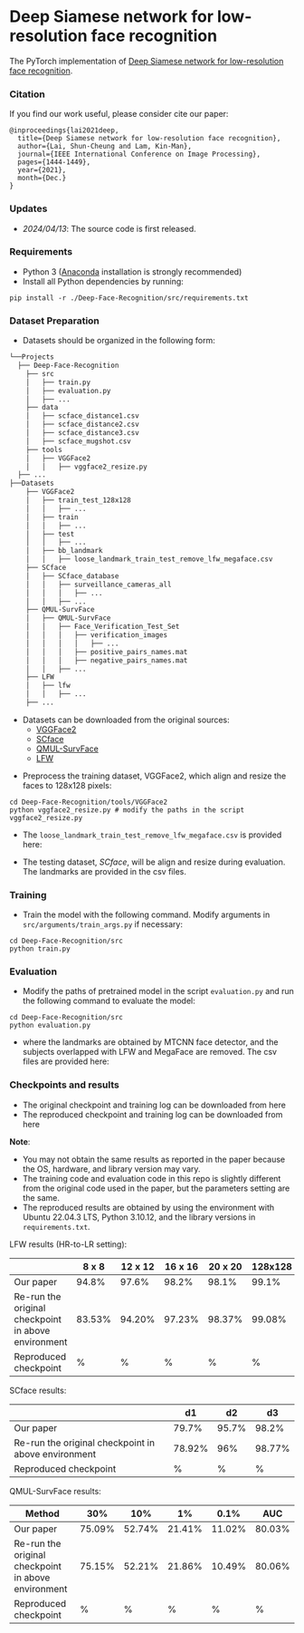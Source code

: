 # Deep Siamese network for low-resolution face recognition

The PyTorch implementation of [Deep Siamese network for low-resolution face recognition](https://ieeexplore.ieee.org/document/9689459).

### Citation
If you find our work useful, please consider cite our paper:
```
@inproceedings{lai2021deep,
  title={Deep Siamese network for low-resolution face recognition},
  author={Lai, Shun-Cheung and Lam, Kin-Man},
  journal={IEEE International Conference on Image Processing},
  pages={1444-1449},
  year={2021},
  month={Dec.}
}
```

### Updates
- *2024/04/13*: The source code is first released.

### Requirements
- Python 3 ([Anaconda](https://www.anaconda.com) installation is strongly recommended)
- Install all Python dependencies by running: 
```
pip install -r ./Deep-Face-Recognition/src/requirements.txt
```

### Dataset Preparation
* Datasets should be organized in the following form:
```markdown
└──Projects
  ├── Deep-Face-Recognition
    ├── src
    │   ├── train.py
    │   ├── evaluation.py 
    │   ├── ...
    ├── data
    │   ├── scface_distance1.csv
    │   ├── scface_distance2.csv
    │   ├── scface_distance3.csv
    │   ├── scface_mugshot.csv
    ├── tools
    │   ├── VGGFace2
    │   │   ├── vggface2_resize.py
  ├── ...
├──Datasets
    ├── VGGFace2
    │   ├── train_test_128x128
    │   │   ├── ...
    │   ├── train
    │   │   ├── ...
    │   ├── test
    │   │   ├── ...
    │   ├── bb_landmark
    │   │   ├── loose_landmark_train_test_remove_lfw_megaface.csv
    ├── SCface
    │   ├── SCface_database
    │   │   ├── surveillance_cameras_all
    │   │   │   ├── ...
    │   │   ├── ...
    ├── QMUL-SurvFace
    │   ├── QMUL-SurvFace
    │   │   ├── Face_Verification_Test_Set
    │   │   │   ├── verification_images
    │   │   │   │   ├── ...
    │   │   │   ├── positive_pairs_names.mat
    │   │   │   ├── negative_pairs_names.mat
    │   │   ├── ...
    ├── LFW
    │   ├── lfw
    │   │   ├── ...
    ├── ...
```
- Datasets can be downloaded from the original sources:
  - [VGGFace2](https://www.robots.ox.ac.uk/~vgg/data/vgg_face2/)
  - [SCface](https://www.scface.org/)
  - [QMUL-SurvFace](https://qmul-survface.github.io/)
  - [LFW](http://vis-www.cs.umass.edu/lfw/)

* Preprocess the training dataset, VGGFace2, which align and resize the faces to 128x128 pixels:
```shell
cd Deep-Face-Recognition/tools/VGGFace2
python vggface2_resize.py # modify the paths in the script vggface2_resize.py
```
 * The `loose_landmark_train_test_remove_lfw_megaface.csv` is provided here: []()

* The testing dataset, *SCface*, will be align and resize during evaluation. The landmarks are provided in the csv files. 

### Training
* Train the model with the following command. Modify arguments in `src/arguments/train_args.py` if necessary:
```shell
cd Deep-Face-Recognition/src
python train.py
```

### Evaluation
* Modify the paths of pretrained model in the script `evaluation.py` and run the following command to evaluate the model:
```shell
cd Deep-Face-Recognition/src
python evaluation.py
```
* where the landmarks are obtained by MTCNN face detector, and the subjects overlapped with LFW and MegaFace are removed. The csv files are provided here: []()

### Checkpoints and results
* The original checkpoint and training log can be downloaded from here[]()
* The reproduced checkpoint and training log can be downloaded from here[]()

**Note**: 
- You may not obtain the same results as reported in the paper because the OS, hardware, and library version may vary.
- The training code and evaluation code in this repo is slightly different from the original code used in the paper, but the parameters setting are the same.
- The reproduced results are obtained by using the environment with Ubuntu 22.04.3 LTS, Python 3.10.12, and the library versions in `requirements.txt`.

LFW results (HR-to-LR setting):

|                                                     | 8 x 8  | 12 x 12 | 16 x 16 | 20 x 20 | 128x128 |
|-----------------------------------------------------|--------|---------|---------|---------|---------|
| Our paper                                           | 94.8%  | 97.6%   | 98.2%   | 98.1%   | 99.1%   |
| Re-run the original checkpoint in above environment | 83.53% | 94.20%  | 97.23%  | 98.37%  | 99.08%  |
| Reproduced checkpoint                               | %      | %       | %       | %       | %       |

SCface results:

|                                                     | d1     | d2    | d3     |
|-----------------------------------------------------|--------|-------|--------|
| Our paper                                           | 79.7%  | 95.7% | 98.2%  |
| Re-run the original checkpoint in above environment | 78.92% | 96%   | 98.77% |
| Reproduced checkpoint                               | %      | %     | %      |

QMUL-SurvFace results:

| Method                                              | 30%    | 10%    | 1%     | 0.1%   | AUC    |
|-----------------------------------------------------|--------|--------|--------|--------|--------|
| Our paper                                           | 75.09% | 52.74% | 21.41% | 11.02% | 80.03% |
| Re-run the original checkpoint in above environment | 75.15% | 52.21% | 21.86% | 10.49% | 80.06% |
| Reproduced checkpoint                               | %      | %      | %      | %      | %      |


